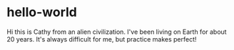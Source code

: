 # hello-world
Hi this is Cathy from an alien civilization. I've been living on Earth for about 20 years.
It's always difficult for me, but practice makes perfect!
